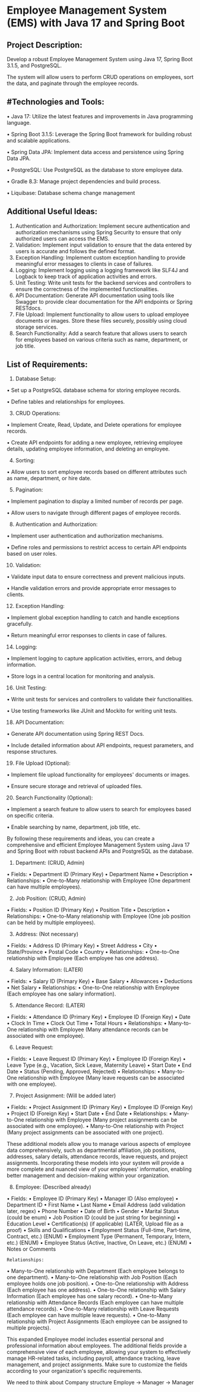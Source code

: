 # Employee Management System (EMS) with Java 17 and Spring Boot

## Project Description:

Develop a robust Employee Management System using Java 17, Spring Boot 3.1.5, and PostgreSQL. 

The system will allow users to perform CRUD operations on employees, sort the data, and paginate through the employee records.

## #Technologies and Tools:

•	Java 17: Utilize the latest features and improvements in Java programming language.

•	Spring Boot 3.1.5: Leverage the Spring Boot framework for building robust and scalable applications.

•	Spring Data JPA: Implement data access and persistence using Spring Data JPA.

•	PostgreSQL: Use PostgreSQL as the database to store employee data.

•	Gradle 8.3: Manage project dependencies and build process. 

•	Liquibase: Database schema change management 

## Additional Useful Ideas:
1.	Authentication and Authorization: Implement secure authentication and authorization mechanisms using Spring Security to ensure that only authorized users can access the EMS.
2.	Validation: Implement input validation to ensure that the data entered by users is accurate and follows the defined format.
3.	Exception Handling: Implement custom exception handling to provide meaningful error messages to clients in case of failures.
4.	Logging: Implement logging using a logging framework like SLF4J and Logback to keep track of application activities and errors.
5.	Unit Testing: Write unit tests for the backend services and controllers to ensure the correctness of the implemented functionalities.
6.	API Documentation: Generate API documentation using tools like Swagger to provide clear documentation for the API endpoints or Spring RESTdocs.
7.	File Upload: Implement functionality to allow users to upload employee documents or images. Store these files securely, possibly using cloud storage services.
8.	Search Functionality: Add a search feature that allows users to search for employees based on various criteria such as name, department, or job title.


## List of Requirements:
1.	Database Setup:
   
•	Set up a PostgreSQL database schema for storing employee records.

•	Define tables and relationships for employees.

3.	CRUD Operations:

•	Implement Create, Read, Update, and Delete operations for employee records.

•	Create API endpoints for adding a new employee, retrieving employee details, updating employee information, and deleting an employee.

4.	Sorting:

•	Allow users to sort employee records based on different attributes such as name, department, or hire date.

5.	Pagination:
   
•	Implement pagination to display a limited number of records per page.

•	Allow users to navigate through different pages of employee records.

8.	Authentication and Authorization:
   
•	Implement user authentication and authorization mechanisms.

•	Define roles and permissions to restrict access to certain API endpoints based on user roles.

10.	Validation:
    
•	Validate input data to ensure correctness and prevent malicious inputs.

•	Handle validation errors and provide appropriate error messages to clients.

12.	Exception Handling:
    
•	Implement global exception handling to catch and handle exceptions gracefully.

•	Return meaningful error responses to clients in case of failures.

14.	Logging:
    
•	Implement logging to capture application activities, errors, and debug information.

•	Store logs in a central location for monitoring and analysis.

16.	Unit Testing:
    
•	Write unit tests for services and controllers to validate their functionalities.

•	Use testing frameworks like JUnit and Mockito for writing unit tests.

18.	API Documentation:
    
•	Generate API documentation using Spring REST Docs.

•	Include detailed information about API endpoints, request parameters, and response structures.

19.	File Upload (Optional):
    
•	Implement file upload functionality for employees' documents or images.

•	Ensure secure storage and retrieval of uploaded files.

20.	Search Functionality (Optional):
    
•	Implement a search feature to allow users to search for employees based on specific criteria.

•	Enable searching by name, department, job title, etc.

By following these requirements and ideas, you can create a comprehensive and efficient Employee Management System using Java 17 and Spring Boot with robust backend APIs and PostgreSQL as the database.

1. Department:  (CRUD, Admin)
   
•	Fields:
•	Department ID (Primary Key)
•	Department Name
•	Description
•	Relationships:
•	One-to-Many relationship with Employee (One department can have multiple employees).

2. Job Position: (CRUD, Admin)

•	Fields:
•	Position ID (Primary Key)
•	Position Title
•	Description
•	Relationships:
•	One-to-Many relationship with Employee (One job position can be held by multiple employees).

3. Address: (Not necessary)

•	Fields:
•	Address ID (Primary Key)
•	Street Address
•	City
•	State/Province
•	Postal Code
•	Country
•	Relationships:
•	One-to-One relationship with Employee (Each employee has one address).

4. Salary Information: (LATER)
   
•	Fields:
•	Salary ID (Primary Key)
•	Base Salary
•	Allowances
•	Deductions
•	Net Salary
•	Relationships:
•	One-to-One relationship with Employee (Each employee has one salary information).

5. Attendance Record: (LATER)
   
•	Fields:
•	Attendance ID (Primary Key)
•	Employee ID (Foreign Key)
•	Date
•	Clock In Time
•	Clock Out Time
•	Total Hours
•	Relationships:
•	Many-to-One relationship with Employee (Many attendance records can be associated with one employee).

6. Leave Request:
 
•	Fields:
•	Leave Request ID (Primary Key)
•	Employee ID (Foreign Key)
•	Leave Type (e.g., Vacation, Sick Leave, Maternity Leave)
•	Start Date
•	End Date
•	Status (Pending, Approved, Rejected)
•	Relationships:
•	Many-to-One relationship with Employee (Many leave requests can be associated with one employee).

7. Project Assignment: (Will be added later)
    
•	Fields:
•	Project Assignment ID (Primary Key)
•	Employee ID (Foreign Key)
•	Project ID (Foreign Key)
•	Start Date
•	End Date
•	Relationships:
•	Many-to-One relationship with Employee (Many project assignments can be associated with one employee).
•	Many-to-One relationship with Project (Many project assignments can be associated with one project).


These additional models allow you to manage various aspects of employee data comprehensively, such as departmental affiliation, job positions, addresses, salary details, attendance records, leave requests, and project assignments. Incorporating these models into your system will provide a more complete and nuanced view of your employees' information, enabling better management and decision-making within your organization.


8. Employee: (Described already)
    
•	Fields:
•	Employee ID (Primary Key)
•	Manager ID (Also employee)
•	Department ID
•	First Name
•	Last Name
•	Email Address  (add validation later, regex)
•	Phone Number
•	Date of Birth
•	Gender
•	Marital Status (could be enum)
•	Job Position ID (could be just string for beginning)
•	Education Level
•	Certification(s) (if applicable) (LATER, Upload file as a proof)
•	Skills and Qualifications
•	Employment Status (Full-time, Part-time, Contract, etc.) (ENUM)
•	Employment Type (Permanent, Temporary, Intern, etc.) (ENUM)
•	Employee Status (Active, Inactive, On Leave, etc.) (ENUM)
•	Notes or Comments

	Relationships:
•	Many-to-One relationship with Department (Each employee belongs to one department).
•	Many-to-One relationship with Job Position (Each employee holds one job position).
•	One-to-One relationship with Address (Each employee has one address).
•	One-to-One relationship with Salary Information (Each employee has one salary record).
•	One-to-Many relationship with Attendance Records (Each employee can have multiple attendance records).
•	One-to-Many relationship with Leave Requests (Each employee can have multiple leave requests).
•	One-to-Many relationship with Project Assignments (Each employee can be assigned to multiple projects).


This expanded Employee model includes essential personal and professional information about employees. The additional fields provide a comprehensive view of each employee, allowing your system to effectively manage HR-related tasks, including payroll, attendance tracking, leave management, and project assignments. Make sure to customize the fields according to your organization's specific requirements.

We need to think about Company structure Employe -> Manager -> Manager 
